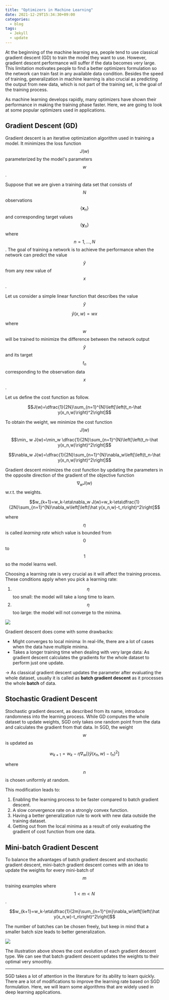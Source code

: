 ```yaml
---
title: "Optimizers in Machine Learning"
date: 2021-12-29T15:34:30+09:00
categories:
  - blog
tags:
  - Jekyll
  - update
---
```


At the beginning of the machine learning era, people tend to use classical gradient descent (GD) to train the model they want to use. However, gradient descent performance will suffer if the data becomes very large. This limitation motivates people to find a better optimizers formulation so the network can train fast in any available data condition. Besides the speed of training, generalization in machine learning is also crucial as predicting the output from new data, which is not part of the training set, is the goal of the training process.

As machine learning develops rapidly, many optimizers have shown their performance in making the training phase faster. Here, we are going to look at some popular optimizers used in applications.

## Gradient Descent (GD)

Gradient descent is an iterative optimization algorithm used in training a model. It minimizes the loss function $$J(w)$$ parameterized by the model's parameters $$w$$.

Suppose that we are given a training data set that consists of $$N$$ observations $$\{\mathbf x_n\}$$ and corresponding target values $$\{\mathbf y_n\}$$ where $$n=1,\dots, N$$. The goal of training a network is to achieve the performance when the network can predict the value $${\hat y}$$ from any new value of $$x$$. 

Let us consider a simple linear function that describes the value $${\hat y}$$ 

$$\hat y(x,w) = wx$$

where $$w$$ will be trained to minimize the difference between the network output $$\hat y$$ and its target $$t_n$$ corresponding to the observation data $$x$$.

Let us define the cost function as follow.

$$J(w)=\dfrac{1}{2N}\sum_{n=1}^{N}\left[\left(t_n-\hat y(x_n,w)\right)^2\right]$$

To obtain the weight, we minimize the cost function $$J(w)$$

$$\min_ w J(w)=\min_w \dfrac{1}{2N}\sum_{n=1}^{N}\left[\left(t_n-\hat y(x_n,w)\right)^2\right]$$

$$\nabla_w J(w)=\dfrac{1}{2N}\sum_{n=1}^{N}\nabla_w\left[\left(t_n-\hat y(x_n,w)\right)^2\right]$$

Gradient descent minimizes the cost function by updating the parameters in the opposite direction of the gradient of the objective function  $$\nabla_w J(w)$$ w.r.t. the weights.

$$w_{k+1}=w_k-\eta\nabla_w J(w)=w_k-\eta\dfrac{1}{2N}\sum_{n=1}^{N}\nabla_w\left[\left(\hat y(x_n,w)-t_n\right)^2\right]$$

where $$\eta$$ is called *learning rate* which value is bounded from $$0$$ to $$1$$ so the model learns well.

Choosing a learning rate is very crucial as it will affect the training process. These conditions apply when you pick a learning rate:

1. $$\eta$$ too small: the model will take a long time to learn.
2. $$\eta$$ too large: the model will not converge to the minima.

<img src="https://aaumar.github.io/Math-Behind-AI/assets/images/learning_rate.jpg"/>

Gradient descent does come with some drawbacks:

- Might converges to local minima: In real-life, there are a lot of cases when the data have multiple minima.
- Takes a longer training time when dealing with very large data: As gradient descent calculates the gradients for the whole dataset to perform just one update.

→ As classical gradient descent updates the parameter after evaluating the whole dataset, usually it is called as **batch gradient descent** as it processes the whole **batch** of data.

## Stochastic Gradient Descent

Stochastic gradient descent, as described from its name, introduce randomness into the learning process. While GD computes the whole dataset to update weights, SGD only takes one random point from the data and calculates the gradient from that data. In SGD, the weight $$w$$ is updated as

$$w_{k+1}=w_k-\eta\nabla_w\left[\left(\hat y(x_n,w)-t_n\right)^2\right]$$

where $$n$$ is chosen uniformly at random.

This modification leads to:

1. Enabling the learning process to be faster compared to batch gradient descent.
2. A slow convergence rate on a strongly convex function.
3. Having a better generalization rule to work with new data outside the training dataset.
4. Getting out from the local minima as a result of only evaluating the gradient of cost function from one data.

## Mini-batch Gradient Descent

To balance the advantages of batch gradient descent and stochastic gradient descent, mini-batch gradient descent comes with an idea to update the weights for every mini-batch of $$m$$ training examples where $$1< m < N $$.

$$w_{k+1}=w_k-\eta\dfrac{1}{2m}\sum_{n=1}^{m}\nabla_w\left[\left(\hat y(x_n,w)-t_n\right)^2\right]$$

The number of batches can be chosen freely, but keep in mind that a smaller batch size leads to better generalization. 

<img src="https://aaumar.github.io/Math-Behind-AI/assets/images/GD-type.png">

The illustration above shows the cost evolution of each gradient descent type. We can see that batch gradient descent updates the weights to their optimal very smoothly.

[](https://arxiv.org/pdf/1609.04836.pdf)

---

SGD takes a lot of attention in the literature for its ability to learn quickly. There are a lot of modifications to improve the learning rate based on SGD formulation. Here, we will learn some algorithms that are widely used in deep learning applications.